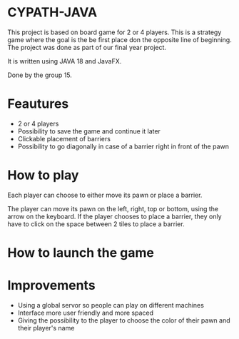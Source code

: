 # CYPATH-JAVA

This project is based on board game for 2 or 4 players. This is a strategy game where the goal is the be first place don the opposite line of beginning.
The project was done as part of our final year project.

It is written using JAVA 18 and JavaFX.

Done by the group 15.

# Feautures

- 2 or 4 players
- Possibility to save the game and continue it later
- Clickable placement of barriers
- Possibility to go diagonally in case of a barrier right in front of the pawn

# How to play

Each player can choose to either move its pawn or place a barrier.

The player can move its pawn on the left, right, top or bottom, using the arrow on the keyboard.
If the player chooses to place a barrier, they only have to click on the space between 2 tiles to place a barrier.

# How to launch the game

# Improvements

- Using a global servor so people can play on different machines
- Interface more user friendly and more spaced
- Giving the possibility to the player to choose the color of their pawn and their player's name
